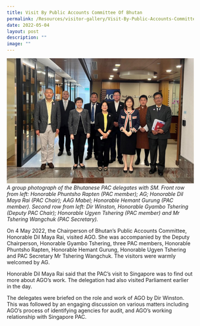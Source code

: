 ```yaml
---
title: Visit By Public Accounts Committee Of Bhutan
permalink: /Resources/visitor-gallery/Visit-By-Public-Accounts-Committee-Of-Bhutan/
date: 2022-05-04
layout: post
description: ""
image: ""
---
```

![](/images/Visitors/BhutanPACvisit2022.jpg)
*A group photograph of the Bhutanese PAC delegates with SM. Front row from left: Honorable Phuntsho Rapten (PAC member); AG; Honorable Dil Maya Rai (PAC Chair); AAG Mabel; Honorable Hemant Gurung (PAC member). Second row from left: Dir Winston, Honorable Gyambo Tshering (Deputy PAC Chair); Honorable Ugyen Tshering (PAC member) and Mr Tshering Wangchuk (PAC Secretary).*

On 4 May 2022, the Chairperson of Bhutan’s Public Accounts Committee, Honorable Dil Maya Rai, visited AGO. She was accompanied by the Deputy Chairperson, Honorable Gyambo Tshering, three PAC members, Honorable Phuntsho Rapten,  Honorable Hemant Gurung, Honorable Ugyen Tshering and PAC Secretary Mr Tshering Wangchuk. The visitors were warmly welcomed by AG. 

Honorable Dil Maya Rai said that the PAC’s visit to Singapore was to find out more about AGO’s work. The delegation had also visited Parliament earlier in the day.

The delegates were briefed on the role and work of AGO by Dir Winston. This was followed by an engaging discussion on various matters including AGO’s process of identifying agencies for audit, and AGO’s working relationship with Singapore PAC.
